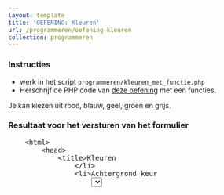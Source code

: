 ```yaml
---
layout: template
title: 'OEFENING: Kleuren'
url: /programmeren/oefening-kleuren
collection: programmeren
---
```

<div class="highlight">
    <h3>Instructies</h3>
    <ul>
        <li>werk in het script <code>programmeren/kleuren_met_functie.php</code></li>
        <li>Herschrijf de PHP code van <a href="/dynamische-webtechnieken/programmeren/oefening-kleuren">deze oefening</a> met een functies.</li>
    </ul>
</div>

Je kan kiezen uit rood, blauw, geel, groen en grijs.

### Resultaat voor het versturen van het formulier
<pre data-enlighter-theme="beyond" data-enlighter-language="php">
    &lt;html&gt;
        &lt;head&gt;
            &lt;title&gt;Kleuren</title&gt;
        &lt;/head&gt;
        &lt;body style="&lt;?php echo kleuren(); ?&gt;"&gt;
        &lt;form action="kleuren.php" method="POST"&gt;
            &lt;ul&gt;
                &lt;li&gt;Voorgrond keur 
                    &lt;select name="voorgrond_kleur"&gt;
                        &lt;option&gt;&lt;/option&gt;
                        &lt;?php echo opties(); ?&gt;
                    &lt;/select>
                &lt;/li>
                &lt;li>Achtergrond keur 
                    <select name="achtergrond_kleur">
                        &lt:option&gt;&lt;/option&gt;
                        &lt;?php echo opties(); ?&gt;
                    &lt;/select&gt;
                &lt;/li&gt;
            &lt;/ul&gt;
            &lt;input type="submit" value="Toon" /&gt;
        &lt;/form&gt;

        
        &lt;h1&gt;Lorem ipsum dolor sit amet&lt;/h1&gt;
        &lt;p&gt;
        Mauris vitae interdum est. Sed at fringilla massa. Vestibulum a rutrum velit, quis mattis mi. Donec dui ex, pulvinar vitae ante ac, pharetra suscipit est. Nullam laoreet suscipit tellus ac vestibulum. Nunc finibus posuere metus eu elementum. Ut ut rutrum nibh, vitae luctus enim. Sed nisl sapien, dapibus nec nisl nec, sollicitudin tincidunt nisl. Nullam pellentesque lobortis posuere. Duis cursus a risus a elementum. Donec vitae risus sed leo gravida lobortis sit amet eget erat.
        &lt;/p&gt;

        &lt;/body&gt;
    &lt;/html&gt;
</pre>